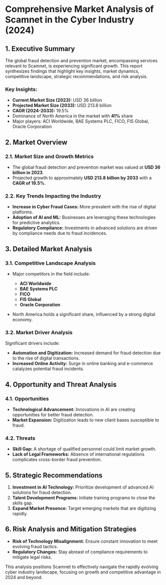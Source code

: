 # Comprehensive Market Analysis of Scamnet in the Cyber Industry (2024)

## 1. Executive Summary
The global fraud detection and prevention market, encompassing services relevant to Scamnet, is experiencing significant growth. This report synthesizes findings that highlight key insights, market dynamics, competitive landscape, strategic recommendations, and risk analysis.

### Key Insights:
- **Current Market Size (2023):** USD 36 billion
- **Projected Market Size (2033):** USD 213.8 billion
- **CAGR (2024-2033):** 19.5%
- Dominance of North America in the market with **41%** share
- Major players: ACI Worldwide, BAE Systems PLC, FICO, FIS Global, Oracle Corporation

## 2. Market Overview
### 2.1. Market Size and Growth Metrics
- The global fraud detection and prevention market was valued at **USD 36 billion in 2023**.
- Projected growth to approximately **USD 213.8 billion by 2033** with a **CAGR of 19.5%**.

### 2.2. Key Trends Impacting the Industry
- **Increase in Cyber Fraud Cases:** More prevalent with the rise of digital platforms.
- **Adoption of AI and ML:** Businesses are leveraging these technologies for predictive analytics.
- **Regulatory Compliance:** Investments in advanced solutions are driven by compliance needs due to fraud incidences.

## 3. Detailed Market Analysis
### 3.1. Competitive Landscape Analysis
- Major competitors in the field include:
  - **ACI Worldwide**
  - **BAE Systems PLC**
  - **FICO**
  - **FIS Global**
  - **Oracle Corporation**

- North America holds a significant share, influenced by a strong digital economy.

### 3.2. Market Driver Analysis
Significant drivers include:
- **Automation and Digitization:** Increased demand for fraud detection due to the rise of digital transactions.
- **Increased Online Activity:** Surge in online banking and e-commerce catalyzes potential fraud incidents.

## 4. Opportunity and Threat Analysis
### 4.1. Opportunities
- **Technological Advancement:** Innovations in AI are creating opportunities for better fraud detection.
- **Market Expansion:** Digitization leads to new client bases susceptible to fraud.

### 4.2. Threats
- **Skill Gap:** A shortage of qualified personnel could limit market growth.
- **Lack of Legal Frameworks:** Absence of international regulations complicates cross-border fraud prevention.

## 5. Strategic Recommendations
1. **Investment in AI Technology:** Prioritize development of advanced AI solutions for fraud detection.
2. **Talent Development Programs:** Initiate training programs to close the skills gap.
3. **Expand Market Presence:** Target emerging markets that are digitizing rapidly.

## 6. Risk Analysis and Mitigation Strategies
- **Risk of Technology Misalignment:** Ensure constant innovation to meet evolving fraud tactics.
- **Regulatory Changes:** Stay abreast of compliance requirements to mitigate legal risks. 

This analysis positions Scamnet to effectively navigate the rapidly evolving cyber industry landscape, focusing on growth and competitive advantage in 2024 and beyond.